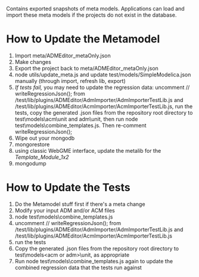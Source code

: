 Contains exported snapshots of meta models.
Applications can load and import these meta models if the projects do not exist in the database.

# How to Update the Metamodel
1. Import meta/ADMEditor_metaOnly.json
2. Make changes
3. Export the project back to meta/ADMEditor_metaOnly.json
4. node utils/update_meta.js and update test/models/SimpleModelica.json manually (through import, refresh lib, export)
5. *If tests fail,* you may need to update the regression data: 
uncomment // writeRegressionJson(); from /test/lib/plugins/ADMEditor/AdmImporter/AdmImporterTestLib.js and /test/lib/plugins/ADMEditor/AcmImporter/AcmImporterTestLib.js, run the tests, copy the generated .json files from the repository root directory to test\models\acm\unit and adm\unit, then run node test\models\combine_templates.js. Then re-comment writeRegressionJson();
6. Wipe out your mongodb
7. mongorestore
8. using classic WebGME interface, update the metalib for the *Template_Module_1x2*
9. mongodump

# How to Update the Tests
1. Do the Metamodel stuff first if there's a meta change
2. Modify your input ADM and/or ACM files
3. node test\models\combine_templates.js
4. uncomment // writeRegressionJson(); from /test/lib/plugins/ADMEditor/AdmImporter/AdmImporterTestLib.js and /test/lib/plugins/ADMEditor/AcmImporter/AcmImporterTestLib.js
5. run the tests
6. Copy the generated .json files from the repository root directory to test\models\<acm or adm>\unit, as appropriate
7. Run node test\models\combine_templates.js again to update the combined regression data that the tests run against

